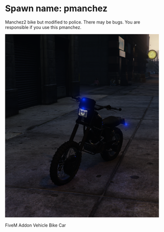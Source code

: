 # Spawn name: pmanchez

Manchez2 bike but modified to police.
There may be bugs.
You are responsible if you use this pmanchez.

![Screenshot](image.png)

FiveM
Addon
Vehicle
Bike
Car

